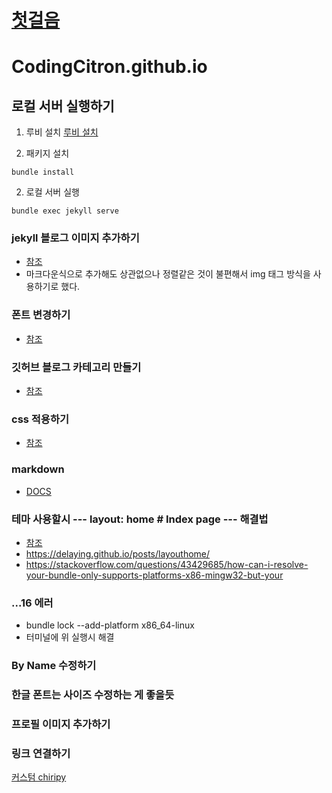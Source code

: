 # [첫걸음](https://velog.io/@kasterra/Github-%EB%B8%94%EB%A1%9C%EA%B7%B8-%EB%A7%8C%EB%93%A4%EA%B8%B0-%EC%B2%AB%EA%B1%B8%EC%9D%8C-Jekyll-%EA%B8%B0%EC%B4%88)

# CodingCitron.github.io 

## 로컬 서버 실행하기

1. 루비 설치
[루비 설치](https://www.ruby-lang.org/ko/documentation/installation/)

2. 패키지 설치
```shell
bundle install
```

2. 로컬 서버 실행
```shell
bundle exec jekyll serve
```

### jekyll 블로그 이미지 추가하기
- [참조](https://likelionsungguk.github.io/20-12-17/jekyll-Blog%EC%97%90-%ED%8F%AC%EC%8A%A4%ED%8C%85-%ED%95%98%EB%8A%94%EB%B2%95-%EC%9D%B4%EB%AF%B8%EC%A7%80%EB%84%A3%EA%B8%B0)
- 마크다운식으로 추가해도 상관없으나 정렬같은 것이 불편해서 img 태그 방식을 사용하기로 했다.

### 폰트 변경하기
- [참조](https://ryeowon.github.io/posts/customizing_font/)

### 깃허브 블로그 카테고리 만들기
- [참조](https://ansohxxn.github.io/blog/category/)


### css 적용하기
- [참조](https://mkl0819.github.io/category/blog/2019-10-27-02-change-css/)

### markdown 
- [DOCS](https://www.markdownguide.org/getting-started/)

### 테마 사용할시 --- layout: home # Index page --- 해결법
- [참조](https://velog.io/@hashnsalt/Github-Blog-%EB%A7%8C%EB%93%A4%EA%B8%B0-2)
- https://delaying.github.io/posts/layouthome/
- https://stackoverflow.com/questions/43429685/how-can-i-resolve-your-bundle-only-supports-platforms-x86-mingw32-but-your


### ...16 에러
- bundle lock --add-platform x86_64-linux
- 터미널에 위 실행시 해결 

### By Name 수정하기

### 한글 폰트는 사이즈 수정하는 게 좋을듯

### 프로필 이미지 추가하기

### 링크 연결하기

[커스텀 chiripy](https://www.irgroup.org/posts/Chirpy-%ED%85%8C%EB%A7%88-%EC%BB%A4%EC%8A%A4%ED%84%B0%EB%A7%88%EC%9D%B4%EC%A7%95/#%EB%B8%94%EB%A1%9C%EA%B7%B8-%ED%83%80%EC%9D%B4%ED%8B%80%EA%B3%BC-%EC%84%9C%EB%B8%8C%ED%83%80%EC%9D%B4%ED%8B%80-%ED%8F%B0%ED%8A%B8%EC%83%89%EC%83%81-%EB%B0%94%EA%BE%B8%EA%B8%B0)
